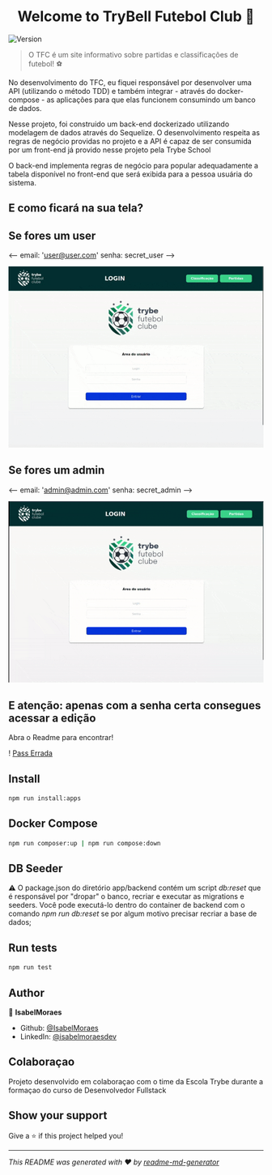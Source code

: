 <h1 align="center">Welcome to TryBell Futebol Club 👋</h1>
<p>
  <img alt="Version" src="https://img.shields.io/badge/version-1.0.0-blue.svg?cacheSeconds=2592000" />

</p>

> O TFC é um site informativo sobre partidas e classificações de futebol! ⚽️

No desenvolvimento do TFC, eu fiquei responsável por desenvolver uma API (utilizando o método TDD) e também integrar - através do docker-compose - as aplicações para que elas funcionem consumindo um banco de dados.



Nesse projeto, foi construido um back-end dockerizado utilizando modelagem de dados através do Sequelize.  O desenvolvimento respeita as regras de negócio providas no projeto e a API é capaz de ser consumida por um front-end já provido nesse projeto pela Trybe School



O back-end implementa regras de negócio para popular adequadamente a tabela disponível no front-end que será exibida para a pessoa usuária do sistema.


## E como ficará na sua tela?

## Se fores um user
<--  email: 'user@user.com'    senha: secret_user -->

![User Login](./app/frontend/src/images/user_login.gif)

## Se fores um admin
<--  email: 'admin@admin.com'   senha: secret_admin -->

![Admin Login](./app/frontend/src/images/admin_login.gif)

## E atenção: apenas com a senha certa consegues acessar a edição
Abra o Readme para encontrar!

! [Pass Errada](./app/frontend/src/images/pass.gif)

## Install

```sh
npm run install:apps
```

## Docker Compose

```sh
npm run composer:up | npm run compose:down
```

## DB Seeder

⚠️ O package.json do diretório app/backend contém um script *db:reset* que é responsável por "dropar" o banco, recriar e executar as migrations e seeders. Você pode executá-lo dentro do container de backend com o comando *npm run db:reset* se por algum motivo precisar recriar a base de dados;

## Run tests

```sh
npm run test
```

## Author

👤 **IsabelMoraes**

* Github: [@IsabelMoraes](https://github.com/IsabelMoraes)
* LinkedIn: [@isabelmoraesdev](https://linkedin.com/in/isabelmoraesdev)

## Colaboraçao

Projeto desenvolvido em colaboraçao com o time da Escola Trybe durante a formaçao do curso de Desenvolvedor Fullstack

## Show your support

Give a ⭐️ if this project helped you!

***
_This README was generated with ❤️ by [readme-md-generator](https://github.com/kefranabg/readme-md-generator)_
